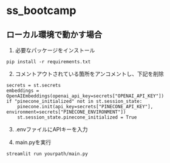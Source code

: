 # ss_bootcamp

## ローカル環境で動かす場合

1. 必要なパッケージをインストール
```
pip install -r requirements.txt
```

2. コメントアウトされている箇所をアンコメントし、下記を削除
```
secrets = st.secrets
embeddings = OpenAIEmbeddings(openai_api_key=secrets["OPENAI_API_KEY"])
if "pinecone_initialized" not in st.session_state:
    pinecone.init(api_key=secrets["PINECONE_API_KEY"], environment=secrets["PINECONE_ENVIRONMENT"])
    st.session_state.pinecone_initialized = True
```

3. .envファイルにAPIキーを入力

4. main.pyを実行
```
streamlit run yourpath/main.py
```